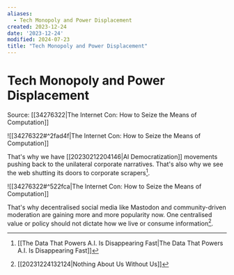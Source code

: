```yaml
---
aliases:
  - Tech Monopoly and Power Displacement
created: 2023-12-24
date: '2023-12-24'
modified: 2024-07-23
title: "Tech Monopoly and Power Displacement"
---
```


# Tech Monopoly and Power Displacement

Source: [[34276322|The Internet Con: How to Seize the Means of Computation]]

![[34276322#^2fad4f|The Internet Con: How to Seize the Means of Computation]]

That's why we have [[20230212204146|AI Democratization]] movements pushing back to the unilateral corporate narratives. That's also why we see the web shutting its doors to corporate scrapers[^1].

![[34276322#^522fca|The Internet Con: How to Seize the Means of Computation]]

That's why decentralised social media like Mastodon and community-driven moderation are gaining more and more popularity now. One centralised value or policy should not dictate how we live or consume information[^2].

[^1]: [[The Data That Powers A.I. Is Disappearing Fast|The Data That Powers A.I. Is Disappearing Fast]]
[^2]: [[20231224132124|Nothing About Us Without Us]]